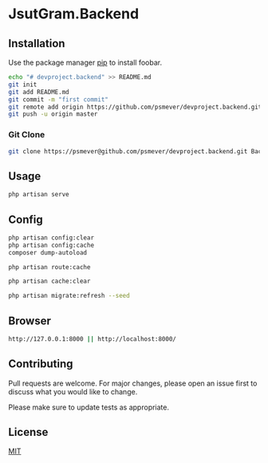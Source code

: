 # JsutGram.Backend

## Installation

Use the package manager [pip](https://pip.pypa.io/en/stable/) to install foobar.

```bash
echo "# devproject.backend" >> README.md
git init
git add README.md
git commit -m "first commit"
git remote add origin https://github.com/psmever/devproject.backend.git
git push -u origin master
```

### Git Clone

```bash
git clone https://psmever@github.com/psmever/devproject.backend.git Backend
```

## Usage

```bash
php artisan serve
```

## Config
```bash
php artisan config:clear
php artisan config:cache
composer dump-autoload

php artisan route:cache

php artisan cache:clear

php artisan migrate:refresh --seed
```

## Browser
```bash
http://127.0.0.1:8000 || http://localhost:8000/
```




## Contributing
Pull requests are welcome. For major changes, please open an issue first to discuss what you would like to change.

Please make sure to update tests as appropriate.

## License
[MIT](https://choosealicense.com/licenses/mit/)
